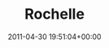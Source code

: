 ---
title:		"Rochelle"
type:		"photos"
mediatype:		"upload"
location:		"Louth, Ireland"
date:		"2011-04-30 19:51:04+00:00"
album:		"people"
filename:		"vantastival-rochelle.md"
series:		"vantastival"
cl_public_id:		"people/vantastival-rochelle"
cl_version:		1497005586
format:		"tiff"
bytes:		5121140
width:		2560
height:		1440
colours:
- "#271C1A"
- "#777E91"
- "#4E6185"
- "#1E1C21"
- "#7A90B3"
- "#A3AFC5"
- "#13151C"
- "#261E1F"
- "#E2A28D"
- "#857070"
- "#87845E"
- "#0B3D7E"
- "#7A5553"
- "#785244"
- "#D3958F"
- "#787B58"
exposure_mode:		"Manual"
program:		"Manual"
aperture:		"4.8"
focal_length:		"62.0 mm"
iso:		"200"
shutter_speed:		"1/200"
metering:		"Multi-segment"
flash:		"Off, Did not fire"
white_balance:		"Custom"
colour_temp:		"4750"
has_crop:		"false"
orientation:		"Horizontal (normal)"
camera_model:		"NIKON D7000"
lens_info:		"18-200mm f/3.5-5.6"
artist:		"No artist info"
x_resolution:		"300"
y_resolution:		"300"
---
